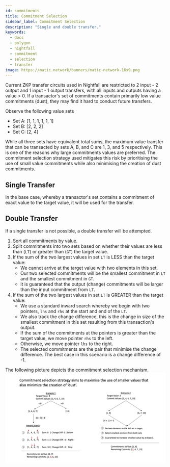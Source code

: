 ```yaml
---
id: commitments
title: Commitment Selection
sidebar_label: Commitment Selection
description: "Single and double transfer."
keywords:
  - docs
  - polygon
  - nightfall
  - commitment
  - selection
  - transfer
image: https://matic.network/banners/matic-network-16x9.png
---
```


Current ZKP transfer circuits used in Nightfall are restricted to 2 input - 2 output and 1 input - 1 output transfers, with all inputs and outputs having a value > 0.
If a transactor's set of commitments contain primarily low value commitments (dust), they may find it hard to conduct future transfers.

Observe the following value sets 

- Set A: [1, 1, 1, 1, 1, 1]
- Set B: [2, 2, 2]
- Set C: [2, 4]

While all three sets have equivalent total sums, the maximum value transfer that can be transacted by sets A, B, and C are 1, 3, and 5 respectively. This is one of the reasons why large commitments values are preferred. The commitment selection strategy used mitigates this risk by prioritising the use of small value commitments while also minimising the creation of dust commitments.

## Single Transfer
In the base case, whereby a transactor's set contains a commitment of exact value to the target value, it will be used for the transfer.

## Double Transfer
If a single transfer is not possible, a double transfer will be attempted.

1. Sort all commitments by value.
2. Split commitments into two sets based on whether their values are less than (`LT`) or greater than (`GT`) the target value. 
3. If the sum of the two largest values in set `LT` is LESS than the target value:
	- We cannot arrive at the target value with two elements in this set.
	- Our two selected commitments will be the smallest commitment in `LT` and the smallest commitment in `GT`.
	- It is guaranteed that the output (change) commitments will be larger than the input commitment from `LT`.
4. If the sum of the two largest values in set `LT` is GREATER than the target value:
	- We use a standard inward search whereby we begin with two pointers, `lhs` and `rhs` at the start and end of the `LT`.
	- We also track the change difference, this is the change in size of the smallest commitment in this set resulting from this transaction's output.
	- If the sum of the commitments at the pointers is greater than the target value, we move pointer `rhs` to the left.
	- Otherwise, we move pointer `lhs` to the right.
	- The selected commitments are the pair that minimise the change difference. The best case in this scenario is a change difference of -1.

The following picture depicts the commitment selection mechanism.
![](../imgs/commitment-selection-info.png)
